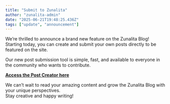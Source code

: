 ```yaml
---
title: "Submit to Zunalita"
author: "zunalita-admin"
date: "2025-06-21T19:48:25.436Z"
tags: ["update", "announcement"]
---
```


We’re thrilled to announce a brand new feature on the Zunalita Blog! Starting today, you can create and submit your own posts directly to be featured on the site.

Our new post submission tool is simple, fast, and available to everyone in the community who wants to contribute.

[**Access the Post Creator here**](zunalita.github.io/post-creator)

We can’t wait to read your amazing content and grow the Zunalita Blog with your unique perspectives.<br>
Stay creative and happy writing!
